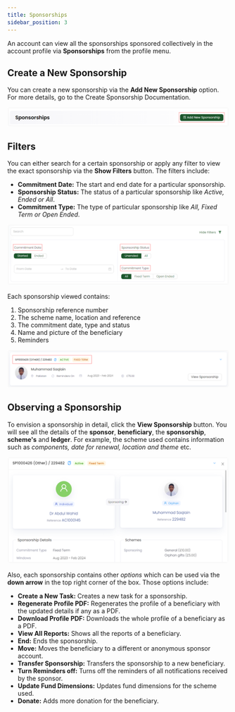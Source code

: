 ```yaml
---
title: Sponsorships
sidebar_position: 3
---
```


An account can view all the sponsorships sponsored collectively in the account profile via **Sponsorships** from the profile menu.

## Create a New Sponsorship

You can create a new sponsorship via the **Add New Sponsorship** option. For more details, go to the Create Sponsorship Documentation.

![Create Sponsorship](./create-sponsorship-button.png)

## Filters

You can either search for a certain sponsorship or apply any filter to view the exact sponsorship via the **Show Filters** button. The filters include:

- **Commitment Date:** The start and end date for a particular sponsorship.
- **Sponsorship Status:** The status of a particular sponsorship like *Active, Ended or All*.
- **Commitment Type:** The type of particular sponsorship like *All, Fixed Term or Open Ended*.

![Filters Option](./filters-option.png)

Each sponsorship viewed contains:

1. Sponsorship reference number
2. The scheme name, location and reference
3. The commitment date, type and status
4. Name and picture of the beneficiary
5. Reminders

![Sponsorship View](./sponsorship-view.png)

## Observing a Sponsorship

To envision a sponsorship in detail, click the **View Sponsorship** button. You will see all the details of the **sponsor**, **beneficiary**, the **sponsorship**, **scheme's** and **ledger**. For example, the scheme used contains information such as *components, date for renewal, location and theme* etc.

![Sponsorship Detail](./sponsorship-detail.png)

Also, each sponsorship contains other *options* which can be used via the **down arrow** in the top right corner of the box. Those options include:

- **Create a New Task:** Creates a new task for a sponsorship.
- **Regenerate Profile PDF:** Regenerates the profile of a beneficiary with the updated details if any as a PDF.
- **Download Profile PDF:** Downloads the whole profile of a beneficiary as a PDF.
- **View All Reports:** Shows all the reports of a beneficiary.
- **End:** Ends the sponsorship.
- **Move:** Moves the beneficiary to a different or anonymous sponsor account.
- **Transfer Sponsorship:** Transfers the sponsorship to a new beneficiary.
- **Turn Reminders off:** Turns off the reminders of all notifications received by the sponsor.
- **Update Fund Dimensions:** Updates fund dimensions for the scheme used.
- **Donate:** Adds more donation for the beneficiary. 
